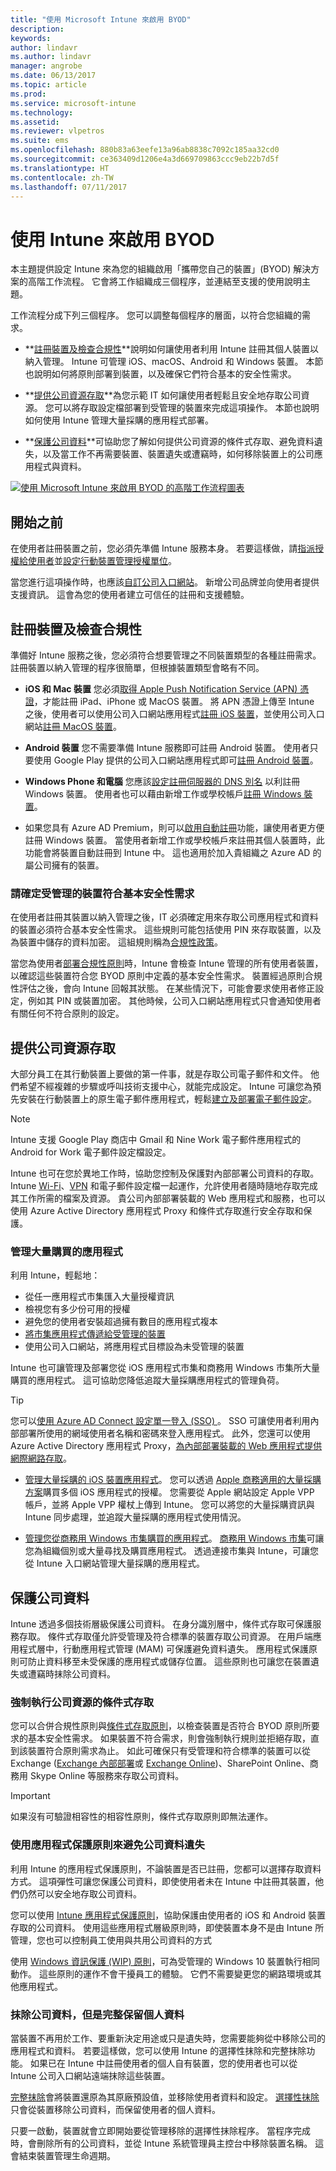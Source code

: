 ```yaml
---
title: "使用 Microsoft Intune 來啟用 BYOD"
description: 
keywords: 
author: lindavr
ms.author: lindavr
manager: angrobe
ms.date: 06/13/2017
ms.topic: article
ms.prod: 
ms.service: microsoft-intune
ms.technology: 
ms.assetid: 
ms.reviewer: vlpetros
ms.suite: ems
ms.openlocfilehash: 880b83a63eefe13a96ab8838c7092c185aa32cd0
ms.sourcegitcommit: ce363409d1206e4a3d669709863ccc9eb22b7d5f
ms.translationtype: HT
ms.contentlocale: zh-TW
ms.lasthandoff: 07/11/2017
---
```

# <a name="enable-byod-with-intune"></a>使用 Intune 來啟用 BYOD

本主題提供設定 Intune 來為您的組織啟用「攜帶您自己的裝置」(BYOD) 解決方案的高階工作流程。 它會將工作組織成三個程序，並連結至支援的使用說明主題。

工作流程分成下列三個程序。 您可以調整每個程序的層面，以符合您組織的需求。

-   **[註冊裝置及檢查合規性](#enroll-devices-and-check-for-compliance)**說明如何讓使用者利用 Intune 註冊其個人裝置以納入管理。 Intune 可管理 iOS、macOS、Android 和 Windows 裝置。 本節也說明如何將原則部署到裝置，以及確保它們符合基本的安全性需求。

- **[提供公司資源存取](#provide-access-to-company-resources)**為您示範 IT 如何讓使用者輕鬆且安全地存取公司資源。 您可以將存取設定檔部署到受管理的裝置來完成這項操作。 本節也說明如何使用 Intune 管理大量採購的應用程式部署。

-   **[保護公司資料](#protect-company-data)**可協助您了解如何提供公司資源的條件式存取、避免資料遺失，以及當工作不再需要裝置、裝置遺失或遭竊時，如何移除裝置上的公司應用程式與資料。

[![使用 Microsoft Intune 來啟用 BYOD 的高階工作流程圖表](./media/workflow-diagram-for-byod.png)](./media/workflow-diagram-for-byod.png)

<!--- > <sup>You can download this infographic at https://gallery.technet.microsoft.com/Infographic-Management-3644ae41.</sup> --->

## <a name="before-you-begin"></a>開始之前
在使用者註冊裝置之前，您必須先準備 Intune 服務本身。 若要這樣做，請[指派授權給使用者](licenses-assign.md)並[設定行動裝置管理授權單位](mdm-authority-set.md)。

當您進行這項操作時，也應該[自訂公司入口網站](company-portal-customize.md)。 新增公司品牌並向使用者提供支援資訊。 這會為您的使用者建立可信任的註冊和支援體驗。

## <a name="enroll-devices-and-check-for-compliance"></a>註冊裝置及檢查合規性

準備好 Intune 服務之後，您必須符合想要管理之不同裝置類型的各種註冊需求。 註冊裝置以納入管理的程序很簡單，但根據裝置類型會略有不同。

-   **iOS 和 Mac 裝置** 您必須[取得 Apple Push Notification Service (APN) 憑證](apple-mdm-push-certificate-get.md)，才能註冊 iPad、iPhone 或 MacOS 裝置。 將 APN 憑證上傳至 Intune 之後，使用者可以使用公司入口網站應用程式[註冊 iOS 裝置](/intune-user-help/enroll-your-device-in-intune-ios)，並使用公司入口網站[註冊 MacOS 裝置](/intune-user-help/enroll-your-device-in-intune-macos)。

-   **Android 裝置** 您不需要準備 Intune 服務即可註冊 Android 裝置。 使用者只要使用 Google Play 提供的公司入口網站應用程式即可[註冊 Android 裝置](/intune-user-help/enroll-your-device-in-intune-android.md)。

-   **Windows Phone 和電腦** 您應該[設定註冊伺服器的 DNS 別名](windows-enroll.md#enable-windows-enrollment-without-azure-ad-premium) 以利註冊 Windows 裝置。 使用者也可以藉由新增工作或學校帳戶[註冊 Windows 裝置](/intune-user-help/enroll-your-w10-phone-or-w10-pc-windows)。

  - 如果您具有 Azure AD Premium，則可以[啟用自動註冊](windows-enroll.md)功能，讓使用者更方便註冊 Windows 裝置。 當使用者新增工作或學校帳戶來註冊其個人裝置時，此功能會將裝置自動註冊到 Intune 中。 這也適用於加入貴組織之 Azure AD 的屬公司擁有的裝置。


### <a name="make-sure-that-managed-devices-meet-basic-security-requirements"></a>請確定受管理的裝置符合基本安全性需求

在使用者註冊其裝置以納入管理之後，IT 必須確定用來存取公司應用程式和資料的裝置必須符合基本安全性需求。 這些規則可能包括使用 PIN 來存取裝置，以及為裝置中儲存的資料加密。 這組規則稱為[合規性政策](device-compliance.md)。

當您為使用者[部署合規性原則](device-compliance-get-started.md)時，Intune 會檢查 Intune 管理的所有使用者裝置，以確認這些裝置符合您 BYOD 原則中定義的基本安全性需求。 裝置經過原則合規性評估之後，會向 Intune 回報其狀態。 在某些情況下，可能會要求使用者修正設定，例如其 PIN 或裝置加密。 其他時候，公司入口網站應用程式只會通知使用者有關任何不符合原則的設定。

## <a name="provide-access-to-company-resources"></a>提供公司資源存取

大部分員工在其行動裝置上要做的第一件事，就是存取公司電子郵件和文件。 他們希望不經複雜的步驟或呼叫技術支援中心，就能完成設定。 Intune 可讓您為預先安裝在行動裝置上的原生電子郵件應用程式，輕鬆[建立及部署電子郵件設定](conditional-access-intune-common-ways-use.md)。
<!--- this was old link: (https://docs.microsoft.com/intune/deploy-use/configure-access-to-corporate-email-using-email-profiles-with-microsoft-intune). check with Andre--->

> [!NOTE]
> Intune 支援 Google Play 商店中 Gmail 和 Nine Work 電子郵件應用程式的 Android for Work 電子郵件設定檔設定。

Intune 也可在您於異地工作時，協助您控制及保護對內部部署公司資料的存取。 Intune [Wi-Fi](https://docs.microsoft.com/intune/deploy-use/wi-fi-connections-in-microsoft-intune)、[VPN](https://docs.microsoft.com/intune/deploy-use/vpn-connections-in-microsoft-intune#create-a-vpn-profile) 和電子郵件設定檔一起運作，允許使用者隨時隨地存取完成其工作所需的檔案及資源。 貴公司內部部署裝載的 Web 應用程式和服務，也可以使用 Azure Active Directory 應用程式 Proxy 和條件式存取進行安全存取和保護。

### <a name="manage-volume-purchased-apps"></a>管理大量購買的應用程式
利用 Intune，輕鬆地：
* 從任一應用程式市集匯入大量授權資訊
* 檢視您有多少份可用的授權
* 避免您的使用者安裝超過擁有數目的應用程式複本
* [將市集應用程式傳遞給受管理的裝置](apps-deploy.md)
* 使用公司入口網站，將應用程式目標設為未受管理的裝置

Intune 也可讓管理及部署您從 iOS 應用程式市集和商務用 Windows 市集所大量購買的應用程式。 這可協助您降低追蹤大量採購應用程式的管理負荷。

> [!TIP]
> 您可以[使用 Azure AD Connect 設定單一登入 (SSO) ](https://docs.microsoft.com/azure/active-directory/connect/active-directory-aadconnect)。 SSO 可讓使用者利用內部部署所使用的網域使用者名稱和密碼來登入應用程式。 此外，您還可以使用 Azure Active Directory 應用程式 Proxy，[為內部部署裝載的 Web 應用程式提供網際網路存取](https://docs.microsoft.com/azure/active-directory/active-directory-application-proxy-get-started)。

-   [管理大量採購的 iOS 裝置應用程式](vpp-apps-ios.md)。 您可以透過 [Apple 商務適用的大量採購方案](http://www.apple.com/business/vpp/)購買多個 iOS 應用程式的授權。 您需要從 Apple 網站設定 Apple VPP 帳戶，並將 Apple VPP 權杖上傳到 Intune。 您可以將您的大量採購資訊與 Intune 同步處理，並追蹤大量採購的應用程式使用情況。

-   [管理您從商務用 Windows 市集購買的應用程式](windows-store-for-business.md)。 [商務用 Windows 市集](https://www.microsoft.com/business-store)可讓您為組織個別或大量尋找及購買應用程式。 透過連接市集與 Intune，可讓您從 Intune 入口網站管理大量採購的應用程式。

## <a name="protect-company-data"></a>保護公司資料

Intune 透過多個技術層級保護公司資料。 在身分識別層中，條件式存取可保護服務存取。 條件式存取僅允許受管理及符合標準的裝置存取公司資源。 在用戶端應用程式層中，行動應用程式管理 (MAM) 可保護避免資料遺失。  應用程式保護原則可防止資料移至未受保護的應用程式或儲存位置。 這些原則也可讓您在裝置遺失或遭竊時抹除公司資料。

### <a name="enforce-conditional-access-to-company-resources"></a>強制執行公司資源的條件式存取

您可以合併合規性原則與[條件式存取原則](device-compliance.md)，以檢查裝置是否符合 BYOD 原則所要求的基本安全性需求。 如果裝置不符合需求，則會強制執行規則並拒絕存取，直到該裝置符合原則需求為止。 如此可確保只有受管理和符合標準的裝置可以從 Exchange ([Exchange 內部部署](exchange-connector-install.md)或 [Exchange Online](conditional-access-exchange-create.md))、SharePoint Online、商務用 Skype Online 等服務來存取公司資料。
<!---first link was (https://docs.microsoft.com/intune/deploy-use/restrict-access-to-email-and-o365-services-with-microsoft-intune)
third link was (https://docs.microsoft.com/intune/deploy-use/restrict-access-to-exchange-online-with-microsoft-intune). check with Andre--->

> [!IMPORTANT]
> 如果沒有可驗證相容性的相容性原則，條件式存取原則即無法運作。

### <a name="prevent-data-loss-of-company-data-with-application-protection-policies"></a>使用應用程式保護原則來避免公司資料遺失

利用 Intune 的應用程式保護原則，不論裝置是否已註冊，您都可以選擇存取資料方式。 這項彈性可讓您保護公司資料，即使使用者未在 Intune 中註冊其裝置，他們仍然可以安全地存取公司資料。

您可以使用 [Intune 應用程式保護原則](app-protection-policies.md)，協助保護由使用者的 iOS 和 Android 裝置存取的公司資料。 使用這些應用程式層級原則時，即使裝置本身不是由 Intune 所管理，您也可以控制員工使用與共用公司資料的方式

使用 [Windows 資訊保護 (WIP) 原則](app-protection-policies-configure-windows-10.md)，可為受管理的 Windows 10 裝置執行相同動作。 這些原則的運作不會干擾員工的體驗。 它們不需要變更您的網路環境或其他應用程式。

### <a name="wipe-company-data-while-leaving-personal-data-intact"></a>抹除公司資料，但是完整保留個人資料

當裝置不再用於工作、要重新決定用途或只是遺失時，您需要能夠從中移除公司的應用程式和資料。 若要這樣做，您可以使用 Intune 的選擇性抹除和完整抹除功能。 如果已在 Intune 中註冊使用者的個人自有裝置，您的使用者也可以從 Intune 公司入口網站遠端抹除這些裝置。

[完整抹除](devices-wipe.md)會將裝置還原為其原廠預設值，並移除使用者資料和設定。 [選擇性抹除](devices-wipe.md#selective-wipe)只會從裝置移除公司資料，而保留使用者的個人資料。

只要一啟動，裝置就會立即開始要從管理移除的選擇性抹除程序。 當程序完成時，會刪除所有的公司資料，並從 Intune 系統管理員主控台中移除裝置名稱。 這會結束裝置管理生命週期。
